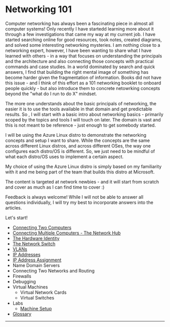 # Networking 101

Computer networking has always been a fascinating piece in almost all computer
systems! Only recently I have startedd learning more about it through a few
investigations that came my way at my current job. I have started searching
online for good resources, took notes, created diagrams, and solved some
interesting networking mysteries. I am nothing close to a networking expert,
however, I have been wanting to share what I have learned with others - in a
way that focuses on understanding the principals and the architecture and also
connecting those concepts with practical commands and case studies. In a world
dominated by search and quick answers, I find that building the right mental
image of something has become harder given the fragmentation of information.
Books did not have this issue - and I think of this effort as a 101 networking
booklet to onboard people quickly - but also introduce them to concrete
netowrking concepts beyond the "what do I run to do X" mindset.

The more one understands about the basic principals of networking, the easier
it is to use the tools available in that domain and get predictable results. So
, I will start with a basic intro about networking basics - primarily scoped by
the topics and tools I will touch on later. The domain is vast and this is not
meant to be reference - just enough to get somebody started.

I will be using the Azure Linux distro to demonstrate the networking concepts
and setup I want to share. While the concepts are the same across different
Linux distros, and across different OSes, the way one configures each distro/OS
is different. So, we just need to be mindful of what each distro/OS uses to
implement a certain aspect.

My choice of using the Azure Linux distro is simply based on my familiarity
with it and me being part of the team that builds this distro at Microsoft.

The content is targeted at network newbies - and it will start from scratch
and cover as much as I can find time to cover :)

Feedback is always welcome! While I will not be able to answer all questions
individually, I will try my best to incorporate answers into the articles.

Let's start!

- [Connecting Two Computers](./01-connecting-two-computers/connecting-two-computers.md)
- [Connecting Multiple Computers - The Network Hub](./02-connecting-multiple-computers/connecting-multiple-computers.md)
- [The Hardware Identity](./03-hardware-identity/hardware-identity.md)
- [The Network Switch](./04-the-network-switch/the-network-switch.md)
- [VLANs](./05-vlans/vlans.md)
- [IP Addresses](./06-ip-addresses/ip-addresses.md)
- [IP Address Assignment](./07-ip-address-assignment/ip-address-assignment.md)
- Name Domain Servers
- Connecting Two Networks and Routing
- Firewalls
- Debugging
- Virtual Machines
  - Virtual Network Cards
  - Virtual Switches
- Labs
  - [Machine Setup](./10-machine-setup/machine-setup.md)
- [Glossary](./glossary.md)

----
